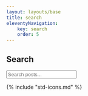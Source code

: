 ```yaml
---
layout: layouts/base
title: search
eleventyNavigation: 
    key: search
    order: 5
---
```


## Search

<div class="search-container"> 
<input type="text" id="searchInput" placeholder="Search posts...">
</div>
<ul id="searchResults"></ul>

<script>
  // Fetch the JSON index
  fetch('/search.json')
    .then(response => response.json())
    .then(data => {
      const input = document.getElementById('searchInput');
      const resultsList = document.getElementById('searchResults');

      input.addEventListener('input', () => {
        const query = input.value.toLowerCase();
        const filteredPosts = data.filter(post =>
          post.title.toLowerCase().includes(query) ||
          post.content.toLowerCase().includes(query)
        );

        // Clear and repopulate results
        resultsList.innerHTML = '';
        filteredPosts.forEach(post => {
          const li = document.createElement('li');
          li.innerHTML = `<a href="${post.url}">${post.title}</a>`;
          resultsList.appendChild(li);
        });
      });
    })
    .catch(error => console.error('Error loading search index:', error));
</script>

{% include "std-icons.md" %}